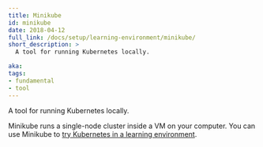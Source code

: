 ```yaml
---
title: Minikube
id: minikube
date: 2018-04-12
full_link: /docs/setup/learning-environment/minikube/
short_description: >
  A tool for running Kubernetes locally.

aka:
tags:
- fundamental
- tool
---
```

 A tool for running Kubernetes locally.

<!--more-->

Minikube runs a single-node cluster inside a VM on your computer.
You can use Minikube to
[try Kubernetes in a learning environment](/docs/setup/learning-environment/).
